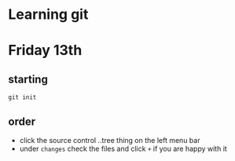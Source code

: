 # Learning git
# Friday 13th
## starting
``` git init ```

## order
- click the source control ..tree thing on the left menu bar
- under ```changes``` check the files and click ```+``` if you are happy with it